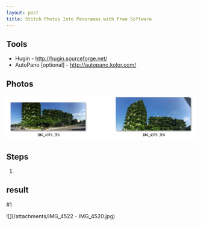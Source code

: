```yaml
---
layout: post
title: Stitch Photos Into Panoramas with Free Software
---
```


## Tools

- Hugin - http://hugin.sourceforge.net/
- AutoPano [optional] - http://autopano.kolor.com/

## Photos

![](/attachments/QQ20161015110222.png)

## Steps

1. 

## result 

#1

![](/attachments/IMG_4522 - IMG_4520.jpg)